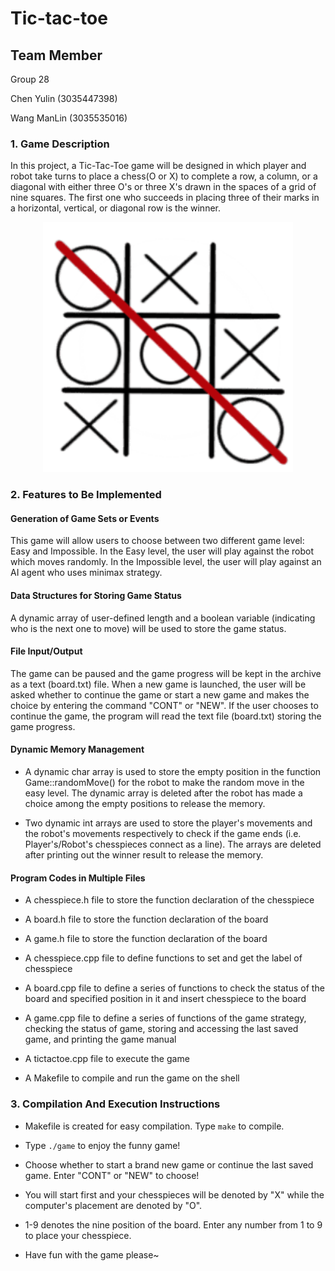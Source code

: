 # Tic-tac-toe

## Team Member

Group 28

Chen Yulin (3035447398)

Wang ManLin (3035535016)

### 1. Game Description

In this project, a Tic-Tac-Toe game will be designed in which player and robot take turns to place a chess(O or X) to complete a row, a column, or a diagonal with either three O's or three X's drawn in the spaces of a grid of nine squares. The first one who succeeds in placing three of their marks in a horizontal, vertical, or diagonal row is the winner. 

<p align="center">
  <img width="400" src="image/1.png">
</p>

### 2. Features to Be Implemented

#### Generation of Game Sets or Events

This game will allow users to choose between two different game level: Easy and Impossible. In the Easy level, the user will play against the robot which moves randomly. In the Impossible level, the user will play against an AI agent who uses minimax strategy.

#### Data Structures for Storing Game Status

A dynamic array of user-defined length and a boolean variable (indicating who is the next one to move) will be used to store the game status.

#### File Input/Output

The game can be paused and the game progress will be kept in the archive as a text (board.txt) file. When a new game is launched, the user will be asked whether to continue the game or start a new game and makes the choice by entering the command "CONT" or "NEW". If the user chooses to continue the game, the program will read the text file (board.txt) storing the game progress.

#### Dynamic Memory Management

* A dynamic char array is used to store the empty position in the function Game::randomMove() for the robot to make the random move in the easy level. The dynamic array is deleted after the robot has made a choice among the empty positions to release the memory.

* Two dynamic int arrays are used to store the player's movements and the robot's movements respectively to check if the game ends (i.e. Player's/Robot's chesspieces connect as a line). The arrays are deleted after printing out the winner result to release the memory. 

#### Program Codes in Multiple Files

* A chesspiece.h file to store the function declaration of the chesspiece

* A board.h file to store the function declaration of the board

* A game.h file to store the function declaration of the board

* A chesspiece.cpp file to define functions to set and get the label of chesspiece 

* A board.cpp file to define a series of functions to check the status of the board and specified position in it and insert chesspiece to the board

* A game.cpp file to define a series of functions of the game strategy, checking the status of game, storing and accessing the last saved game, and printing the game manual

* A tictactoe.cpp file to execute the game

* A Makefile to compile and run the game on the shell

### 3. Compilation And Execution Instructions

* Makefile is created for easy compilation. Type `make` to compile.

* Type `./game` to enjoy the funny game! 

* Choose whether to start a brand new game or continue the last saved game. Enter "CONT" or "NEW" to choose!

* You will start first and your chesspieces will be denoted by "X" while the computer's placement are denoted by "O".

* 1-9 denotes the nine position of the board. Enter any number from 1 to 9 to place your chesspiece.

* Have fun with the game please~
